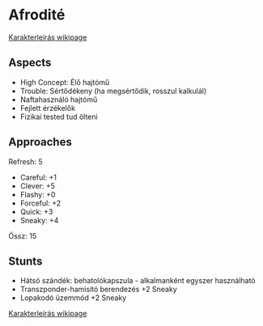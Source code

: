 
Afrodité
=======

[Karakterleírás wikipage](https://github.com/Milky-Ways-Finest/missions/wiki/J%C3%A1rm%C5%B1:%20Afrodit%C3%A9)

Aspects
------
* High Concept: Élő hajtómű
* Trouble: Sértődékeny (ha megsértődik, rosszul kalkulál)
* Naftahasználó hajtómű
* Fejlett érzékelők
* Fizikai tested tud ölteni

Approaches
------

Refresh: 5

* Careful: +1
* Clever: +5
* Flashy: +0
* Forceful: +2
* Quick: +3
* Sneaky: +4

Össz: 15

Stunts
-----

* Hátsó szándék: behatolókapszula - alkalmanként egyszer használható
* Transzponder-hamisító berendezés +2 Sneaky
* Lopakodó üzemmód +2 Sneaky


[Karakterleírás wikipage](https://github.com/Milky-Ways-Finest/missions/wiki/J%C3%A1rm%C5%B1:%20Afrodit%C3%A9)
